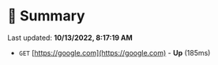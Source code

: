 # 📖 Summary
Last updated: **10/13/2022, 8:17:19 AM**

- `GET` [https://google.com](https://google.com) - **Up** (185ms)
